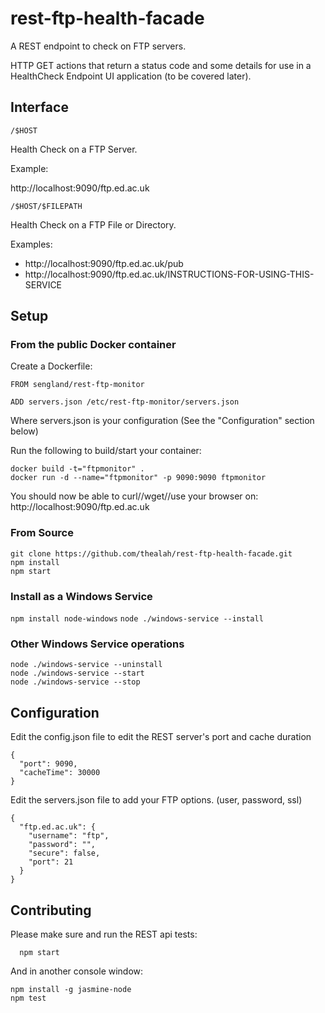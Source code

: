 # rest-ftp-health-facade
A REST endpoint to check on FTP servers. 

HTTP GET actions that return a status code and some details for use in a HealthCheck Endpoint UI application (to be covered later).

## Interface

```
/$HOST
```
Health Check on a FTP Server.

Example:

http://localhost:9090/ftp.ed.ac.uk

```
/$HOST/$FILEPATH
```
Health Check on a FTP File or Directory.

Examples:

* http://localhost:9090/ftp.ed.ac.uk/pub
* http://localhost:9090/ftp.ed.ac.uk/INSTRUCTIONS-FOR-USING-THIS-SERVICE

## Setup

### From the public Docker container
Create a Dockerfile:
```
FROM sengland/rest-ftp-monitor

ADD servers.json /etc/rest-ftp-monitor/servers.json
```
Where servers.json is your configuration (See the "Configuration" section below)

Run the following to build/start your container:
```
docker build -t="ftpmonitor" .
docker run -d --name="ftpmonitor" -p 9090:9090 ftpmonitor
```

You should now be able to curl//wget//use your browser on: http://localhost:9090/ftp.ed.ac.uk

### From Source

```
git clone https://github.com/thealah/rest-ftp-health-facade.git
npm install
npm start
```

### Install as a Windows Service
`npm install node-windows`
`node ./windows-service --install`
### Other Windows Service operations
```
node ./windows-service --uninstall
node ./windows-service --start
node ./windows-service --stop
```

## Configuration
Edit the config.json file to edit the REST server's port and cache duration
```
{
  "port": 9090,
  "cacheTime": 30000
}
```

Edit the servers.json file to add your FTP options. (user, password, ssl)
```
{
  "ftp.ed.ac.uk": {
    "username": "ftp",
    "password": "",
    "secure": false,
    "port": 21
  }
}
```

## Contributing

Please make sure and run the REST api tests:

```
  npm start
```

And in another console window:

```
npm install -g jasmine-node
npm test
```

